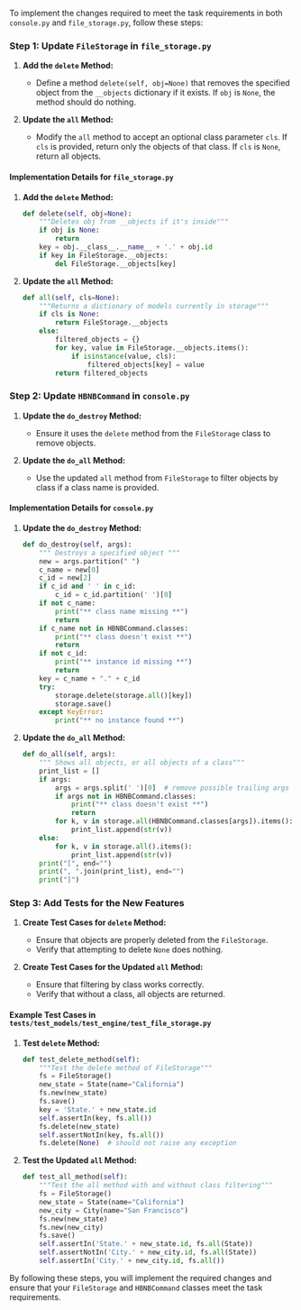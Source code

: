 To implement the changes required to meet the task requirements in both `console.py` and `file_storage.py`, follow these steps:

### Step 1: Update `FileStorage` in `file_storage.py`

1. **Add the `delete` Method:**
    - Define a method `delete(self, obj=None)` that removes the specified object from the `__objects` dictionary if it exists. If `obj` is `None`, the method should do nothing.

2. **Update the `all` Method:**
    - Modify the `all` method to accept an optional class parameter `cls`. If `cls` is provided, return only the objects of that class. If `cls` is `None`, return all objects.

#### Implementation Details for `file_storage.py`

1. **Add the `delete` Method:**
    ```python
    def delete(self, obj=None):
        """Deletes obj from __objects if it's inside"""
        if obj is None:
            return
        key = obj.__class__.__name__ + '.' + obj.id
        if key in FileStorage.__objects:
            del FileStorage.__objects[key]
    ```

2. **Update the `all` Method:**
    ```python
    def all(self, cls=None):
        """Returns a dictionary of models currently in storage"""
        if cls is None:
            return FileStorage.__objects
        else:
            filtered_objects = {}
            for key, value in FileStorage.__objects.items():
                if isinstance(value, cls):
                    filtered_objects[key] = value
            return filtered_objects
    ```

### Step 2: Update `HBNBCommand` in `console.py`

1. **Update the `do_destroy` Method:**
    - Ensure it uses the `delete` method from the `FileStorage` class to remove objects.

2. **Update the `do_all` Method:**
    - Use the updated `all` method from `FileStorage` to filter objects by class if a class name is provided.

#### Implementation Details for `console.py`

1. **Update the `do_destroy` Method:**
    ```python
    def do_destroy(self, args):
        """ Destroys a specified object """
        new = args.partition(" ")
        c_name = new[0]
        c_id = new[2]
        if c_id and ' ' in c_id:
            c_id = c_id.partition(' ')[0]
        if not c_name:
            print("** class name missing **")
            return
        if c_name not in HBNBCommand.classes:
            print("** class doesn't exist **")
            return
        if not c_id:
            print("** instance id missing **")
            return
        key = c_name + "." + c_id
        try:
            storage.delete(storage.all()[key])
            storage.save()
        except KeyError:
            print("** no instance found **")
    ```

2. **Update the `do_all` Method:**
    ```python
    def do_all(self, args):
        """ Shows all objects, or all objects of a class"""
        print_list = []
        if args:
            args = args.split(' ')[0]  # remove possible trailing args
            if args not in HBNBCommand.classes:
                print("** class doesn't exist **")
                return
            for k, v in storage.all(HBNBCommand.classes[args]).items():
                print_list.append(str(v))
        else:
            for k, v in storage.all().items():
                print_list.append(str(v))
        print("[", end="")
        print(", ".join(print_list), end="")
        print("]")
    ```

### Step 3: Add Tests for the New Features

1. **Create Test Cases for `delete` Method:**
    - Ensure that objects are properly deleted from the `FileStorage`.
    - Verify that attempting to delete `None` does nothing.

2. **Create Test Cases for the Updated `all` Method:**
    - Ensure that filtering by class works correctly.
    - Verify that without a class, all objects are returned.

#### Example Test Cases in `tests/test_models/test_engine/test_file_storage.py`

1. **Test `delete` Method:**
    ```python
    def test_delete_method(self):
        """Test the delete method of FileStorage"""
        fs = FileStorage()
        new_state = State(name="California")
        fs.new(new_state)
        fs.save()
        key = 'State.' + new_state.id
        self.assertIn(key, fs.all())
        fs.delete(new_state)
        self.assertNotIn(key, fs.all())
        fs.delete(None)  # should not raise any exception
    ```

2. **Test the Updated `all` Method:**
    ```python
    def test_all_method(self):
        """Test the all method with and without class filtering"""
        fs = FileStorage()
        new_state = State(name="California")
        new_city = City(name="San Francisco")
        fs.new(new_state)
        fs.new(new_city)
        fs.save()
        self.assertIn('State.' + new_state.id, fs.all(State))
        self.assertNotIn('City.' + new_city.id, fs.all(State))
        self.assertIn('City.' + new_city.id, fs.all())
    ```

By following these steps, you will implement the required changes and ensure that your `FileStorage` and `HBNBCommand` classes meet the task requirements.
